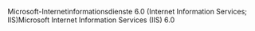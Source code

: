 <span data-ttu-id="7d2de-101">Microsoft-Internetinformationsdienste 6.0 (Internet Information Services; IIS)</span><span class="sxs-lookup"><span data-stu-id="7d2de-101">Microsoft Internet Information Services (IIS) 6.0</span></span>